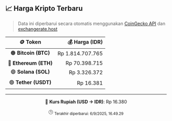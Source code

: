 

<!-- HARGA_KRIPTO -->
## 📈 Harga Kripto Terbaru

> Data ini diperbarui secara otomatis menggunakan [CoinGecko API](https://www.coingecko.com/) dan [exchangerate.host](https://exchangerate.host/)

<div align="center">

| 🪙 Token | 💰 Harga (IDR) |
|:------:|---------------:|
| 🟠 **Bitcoin (BTC)**   | Rp 1.814.707.765 |
| 🔵 **Ethereum (ETH)**  | Rp 70.398.715 |
| 🟣 **Solana (SOL)**    | Rp 3.326.372 |
| 🟢 **Tether (USDT)**   | Rp 16.381 |

---

💱 **Kurs Rupiah (USD → IDR)**: Rp 16.380

🕒 <sub>Terakhir diperbarui: 6/9/2025, 16.49.29</sub>

</div>
<!-- /HARGA_KRIPTO -->